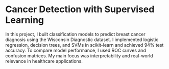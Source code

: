 # Cancer Detection with Supervised Learning

In this project, I built classification models to predict breast cancer diagnosis using the Wisconsin Diagnostic dataset. I implemented logistic regression, decision trees, and SVMs in scikit-learn and achieved 94% test accuracy. To compare model performance, I used ROC curves and confusion matrices. My main focus was interpretability and real-world relevance in healthcare applications.
